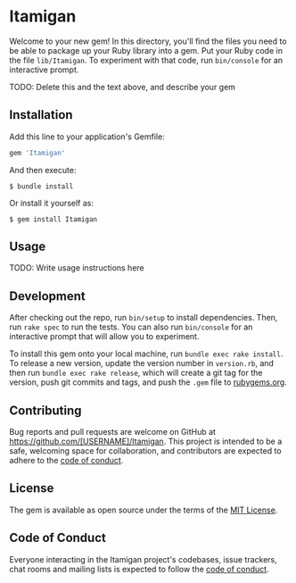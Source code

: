# Itamigan

Welcome to your new gem! In this directory, you'll find the files you need to be able to package up your Ruby library into a gem. Put your Ruby code in the file `lib/Itamigan`. To experiment with that code, run `bin/console` for an interactive prompt.

TODO: Delete this and the text above, and describe your gem

## Installation

Add this line to your application's Gemfile:

```ruby
gem 'Itamigan'
```

And then execute:

    $ bundle install

Or install it yourself as:

    $ gem install Itamigan

## Usage

TODO: Write usage instructions here

## Development

After checking out the repo, run `bin/setup` to install dependencies. Then, run `rake spec` to run the tests. You can also run `bin/console` for an interactive prompt that will allow you to experiment.

To install this gem onto your local machine, run `bundle exec rake install`. To release a new version, update the version number in `version.rb`, and then run `bundle exec rake release`, which will create a git tag for the version, push git commits and tags, and push the `.gem` file to [rubygems.org](https://rubygems.org).

## Contributing

Bug reports and pull requests are welcome on GitHub at https://github.com/[USERNAME]/Itamigan. This project is intended to be a safe, welcoming space for collaboration, and contributors are expected to adhere to the [code of conduct](https://github.com/[USERNAME]/Itamigan/blob/master/CODE_OF_CONDUCT.md).


## License

The gem is available as open source under the terms of the [MIT License](https://opensource.org/licenses/MIT).

## Code of Conduct

Everyone interacting in the Itamigan project's codebases, issue trackers, chat rooms and mailing lists is expected to follow the [code of conduct](https://github.com/[USERNAME]/Itamigan/blob/master/CODE_OF_CONDUCT.md).

